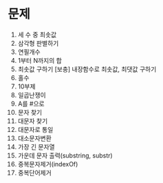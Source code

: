 # 문제
1. 세 수 중 최솟값
2. 삼각형 판별하기
3. 연필개수
4. 1부터 N까지의 합
5. 최솟값 구하기
[보충] 내장함수로 최솟값, 최댓값 구하기
6. 홀수
7. 10부제
8. 일곱난쟁이
9. A를 #으로
10. 문자 찾기
11. 대문자 찾기
12. 대문자로 통일
13. 대소문자변환
14. 가장 긴 문자열
15. 가운데 문자 출력(substring, substr)
16. 중복문자제거(indexOf)
17. 중복단어제거